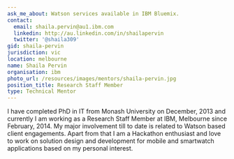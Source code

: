```yaml
---
ask_me_about: Watson services available in IBM Bluemix.
contact:
  email: shaila.pervin@au1.ibm.com
  linkedin: http://au.linkedin.com/in/shailapervin
  twitter: '@shaila309'
gid: shaila-pervin
jurisdiction: vic
location: melbourne
name: Shaila Pervin
organisation: ibm
photo_url: /resources/images/mentors/shaila-pervin.jpg
position_title: Research Staff Member
type: Technical Mentor
---
```


I have completed PhD in IT from Monash University on December, 2013 and currently I am working as a Research Staff Member at IBM, Melbourne since February, 2014. My major involvement till to date is related to Watson based client engagements. Apart from that I am a Hackathon enthusiast and love to work on solution design and development for mobile and smartwatch applications based on my personal interest.